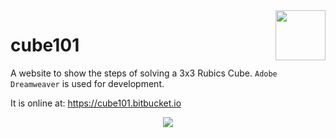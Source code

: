<img align="right" src="https://img.shields.io/github/license/farhanfuadabir/cube101" width="80">

# cube101
A website to show the steps of solving a 3x3 Rubics Cube. `Adobe Dreamweaver` is used for development.

It is online at: https://cube101.bitbucket.io

<p align="center">
  <img src="cover.gif">
</p>
